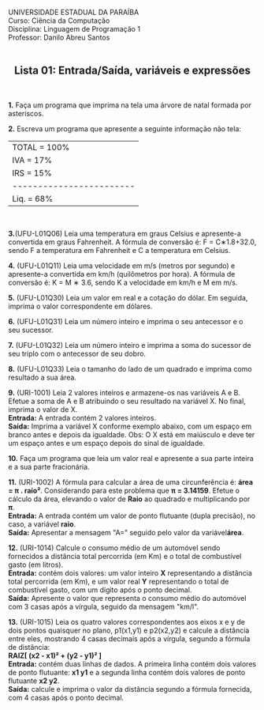 UNIVERSIDADE ESTADUAL DA PARAÍBA<br>
Curso: Ciência da Computação<br>
Disciplina: Linguagem de Programação 1<br>
Professor: Danilo Abreu Santos<br>
<br>
<center><h2><b>Lista 01: Entrada/Saída, variáveis e expressões</b><br></h2></center>
<br>

<b>1.</b> Faça um programa que imprima na tela uma árvore de natal formada por asteriscos.
<br>

<b>2.</b> Escreva um programa que apresente a seguinte informação não tela:
<br>
<table>
<tr><td>TOTAL = 100%</td></tr>
<tr><td>IVA = 17%</td></tr>
<tr><td>IRS = 15%</td></tr>
<tr><td>------------------------</td></tr>
<tr><td>Liq. = 68%</td></tr>
</table>
<br>

<b>3.</b>(UFU-L01Q06) Leia uma temperatura em graus Celsius e apresente-a convertida
em graus Fahrenheit. A fórmula de conversão é: F = C∗1.8+32.0, sendo F a
temperatura em Fahrenheit e C a temperatura em Celsius.
<br>

<b>4.</b> (UFU-L01Q11) Leia uma velocidade em m/s (metros por segundo) e apresente-a
convertida em km/h (quilômetros por hora). A fórmula de conversão é: K = M ∗
3.6, sendo K a velocidade em km/h e M em m/s.
<br>

<b>5.</b> (UFU-L01Q30) Leia um valor em real e a cotação do dólar. Em seguida, imprima
o valor correspondente em dólares.
<br>

<b>6.</b> (UFU-L01Q31) Leia um número inteiro e imprima o seu antecessor e o seu
sucessor.
<br>

<b>7.</b> (UFU-L01Q32) Leia um número inteiro e imprima a soma do sucessor de seu
triplo com o antecessor de seu dobro.
<br>

<b>8.</b> (UFU-L01Q33) Leia o tamanho do lado de um quadrado e imprima como
resultado a sua área. 
<br>

<b>9.</b> (URI-1001) Leia 2 valores inteiros e armazene-os nas variáveis A e B. Efetue a
soma de A e B atribuindo o seu resultado na variável X. No final, imprima o valor
de X.
<br>
<b>Entrada:</b> A entrada contém 2 valores inteiros.<br>
<b>Saída:</b> Imprima a variável X conforme exemplo abaixo, com um espaço em
branco antes e depois da igualdade. Obs: O X está em maiúsculo e deve ter um
espaço antes e um espaço depois do sinal de igualdade.
<br>

<b>10.</b> Faça um programa que leia um valor real e apresente a sua parte inteira e a sua
parte fracionária.
<br>

<b>11.</b> (URI-1002) A fórmula para calcular a área de uma circunferência é: <b>área = π .
raio²</b>. Considerando para este problema que <b>π = 3.14159</b>. Efetue o cálculo da área,
elevando o valor de <b>Raio</b> ao quadrado e multiplicando por <b>π</b>.<br>
<b>Entrada:</b> A entrada contém um valor de ponto flutuante (dupla precisão), no caso,
a variável <b>raio</b>.<br>
<b>Saída:</b> Apresentar a mensagem "A=" seguido pelo valor da variável<b>área</b>.
<br>

<b>12.</b> (URI-1014) Calcule o consumo médio de um automóvel sendo fornecidos a
distância total percorrida (em Km) e o total de combustível gasto (em litros).<br>
<b>Entrada:</b> contém dois valores: um valor inteiro <b>X</b> representando a distância total
percorrida (em Km), e um valor real <b>Y</b> representando o total de combustível gasto,
com um dígito após o ponto decimal.<br>
<b>Saída:</b> Apresente o valor que representa o consumo médio do automóvel com 3
casas após a vírgula, seguido da mensagem "km/l".
<br>

<b>13.</b> (URI-1015) Leia os quatro valores correspondentes aos eixos x e y de dois pontos
quaisquer no plano, p1(x1,y1) e p2(x2,y2) e calcule a distância entre eles,
mostrando 4 casas decimais após a vírgula, segundo a fórmula de distância:<br>
<b>RAIZ[ (x2 - x1)² + (y2 - y1)² ]</b><br>
<b>Entrada:</b> contém duas linhas de dados. A primeira linha contém dois valores de
ponto flutuante: <b>x1 y1</b> e a segunda linha contém dois valores de ponto flutuante <b>x2
y2</b>.<br>
<b>Saída:</b> calcule e imprima o valor da distância segundo a fórmula fornecida, com
4 casas após o ponto decimal.
<br>

